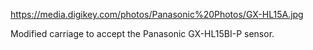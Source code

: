 https://media.digikey.com/photos/Panasonic%20Photos/GX-HL15A.jpg

Modified carriage to accept the Panasonic GX-HL15BI-P sensor.
